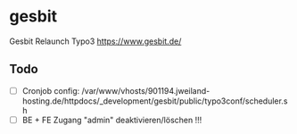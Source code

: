 # gesbit
Gesbit Relaunch Typo3
https://www.gesbit.de/

## Todo

- [ ] Cronjob config: /var/www/vhosts/901194.jweiland-hosting.de/httpdocs/_development/gesbit/public/typo3conf/scheduler.sh
- [ ] BE + FE Zugang "admin" deaktivieren/löschen !!!